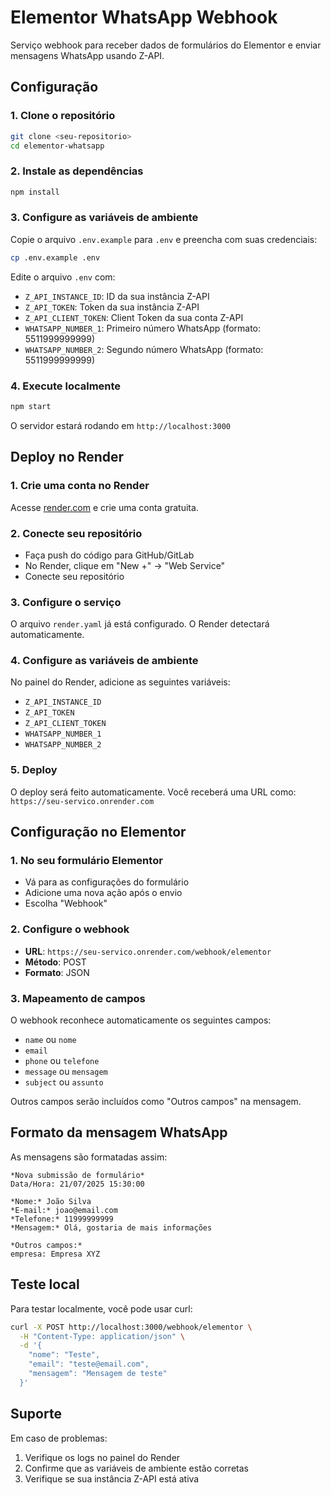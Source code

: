 # Elementor WhatsApp Webhook

Serviço webhook para receber dados de formulários do Elementor e enviar mensagens WhatsApp usando Z-API.

## Configuração

### 1. Clone o repositório
```bash
git clone <seu-repositorio>
cd elementor-whatsapp
```

### 2. Instale as dependências
```bash
npm install
```

### 3. Configure as variáveis de ambiente
Copie o arquivo `.env.example` para `.env` e preencha com suas credenciais:

```bash
cp .env.example .env
```

Edite o arquivo `.env` com:
- `Z_API_INSTANCE_ID`: ID da sua instância Z-API
- `Z_API_TOKEN`: Token da sua instância Z-API
- `Z_API_CLIENT_TOKEN`: Client Token da sua conta Z-API
- `WHATSAPP_NUMBER_1`: Primeiro número WhatsApp (formato: 5511999999999)
- `WHATSAPP_NUMBER_2`: Segundo número WhatsApp (formato: 5511999999999)

### 4. Execute localmente
```bash
npm start
```

O servidor estará rodando em `http://localhost:3000`

## Deploy no Render

### 1. Crie uma conta no Render
Acesse [render.com](https://render.com) e crie uma conta gratuita.

### 2. Conecte seu repositório
- Faça push do código para GitHub/GitLab
- No Render, clique em "New +" → "Web Service"
- Conecte seu repositório

### 3. Configure o serviço
O arquivo `render.yaml` já está configurado. O Render detectará automaticamente.

### 4. Configure as variáveis de ambiente
No painel do Render, adicione as seguintes variáveis:
- `Z_API_INSTANCE_ID`
- `Z_API_TOKEN`
- `Z_API_CLIENT_TOKEN`
- `WHATSAPP_NUMBER_1`
- `WHATSAPP_NUMBER_2`

### 5. Deploy
O deploy será feito automaticamente. Você receberá uma URL como:
`https://seu-servico.onrender.com`

## Configuração no Elementor

### 1. No seu formulário Elementor
- Vá para as configurações do formulário
- Adicione uma nova ação após o envio
- Escolha "Webhook"

### 2. Configure o webhook
- **URL**: `https://seu-servico.onrender.com/webhook/elementor`
- **Método**: POST
- **Formato**: JSON

### 3. Mapeamento de campos
O webhook reconhece automaticamente os seguintes campos:
- `name` ou `nome`
- `email`
- `phone` ou `telefone`
- `message` ou `mensagem`
- `subject` ou `assunto`

Outros campos serão incluídos como "Outros campos" na mensagem.

## Formato da mensagem WhatsApp

As mensagens são formatadas assim:

```
*Nova submissão de formulário*
Data/Hora: 21/07/2025 15:30:00

*Nome:* João Silva
*E-mail:* joao@email.com
*Telefone:* 11999999999
*Mensagem:* Olá, gostaria de mais informações

*Outros campos:*
empresa: Empresa XYZ
```

## Teste local

Para testar localmente, você pode usar curl:

```bash
curl -X POST http://localhost:3000/webhook/elementor \
  -H "Content-Type: application/json" \
  -d '{
    "nome": "Teste",
    "email": "teste@email.com",
    "mensagem": "Mensagem de teste"
  }'
```

## Suporte

Em caso de problemas:
1. Verifique os logs no painel do Render
2. Confirme que as variáveis de ambiente estão corretas
3. Verifique se sua instância Z-API está ativa